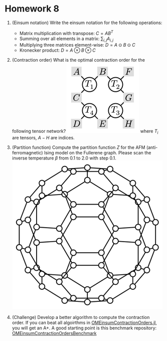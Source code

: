 # Homework 8

1. (Einsum notation) Write the einsum notation for the following operations:
    - Matrix multiplication with transpose: $C = A B^T$
    - Summing over all elements in a matrix: $\sum_{i,j} A_{i,j}$
    - Multiplying three matrices element-wise: $D = A \odot B \odot C$
    - Kronecker product: $D = A \otimes B \otimes C$

2. (Contraction order) What is the optimal contraction order for the following tensor network?
  ![](images/order.svg)
  where $T_i$ are tensors, $A - H$ are indices.

3. (Partition function) Compute the partition function $Z$ for the AFM (anti-ferromagnetic) Ising model on the Fullerene graph. Please scan the inverse temperature $\beta$ from $0.1$ to $2.0$ with step $0.1$.
  ![](images/c60.svg)

4. (Challenge) Develop a better algorithm to compute the contraction order. If you can beat all algoirthms in [OMEinsumContractionOrders.jl](https://github.com/TensorBFS/OMEinsumContractionOrders.jl), you will get an A+.
A good starting point is this benchmark repository: [OMEinsumContractionOrdersBenchmark](https://github.com/TensorBFS/OMEinsumContractionOrdersBenchmark)
